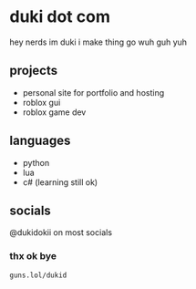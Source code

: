 # duki dot com

hey nerds im duki i make thing go wuh guh yuh

## projects

- personal site for portfolio and hosting
- roblox gui
- roblox game dev

## languages

- python
- lua
- c# (learning still ok)

## socials

@dukidokii on most socials

### thx ok bye

```
guns.lol/dukid
```